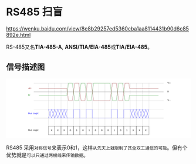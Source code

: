 # RS485 扫盲

https://wenku.baidu.com/view/8e8b29257ed5360cba1aa8114431b90d6c85892e.html

RS-485又名**TIA-485-A**, **ANSI/TIA/EIA-485**或**TIA/EIA-485**。

## 信号描述图

![信号描述图](assets/images/RS485信号描述图.png)

RS485 采用`对称信号`来表示0和1，这样`从先天上就限制了其全双工通信的可能`。但有个优势就是`可以只通过两根线来传输数据`。